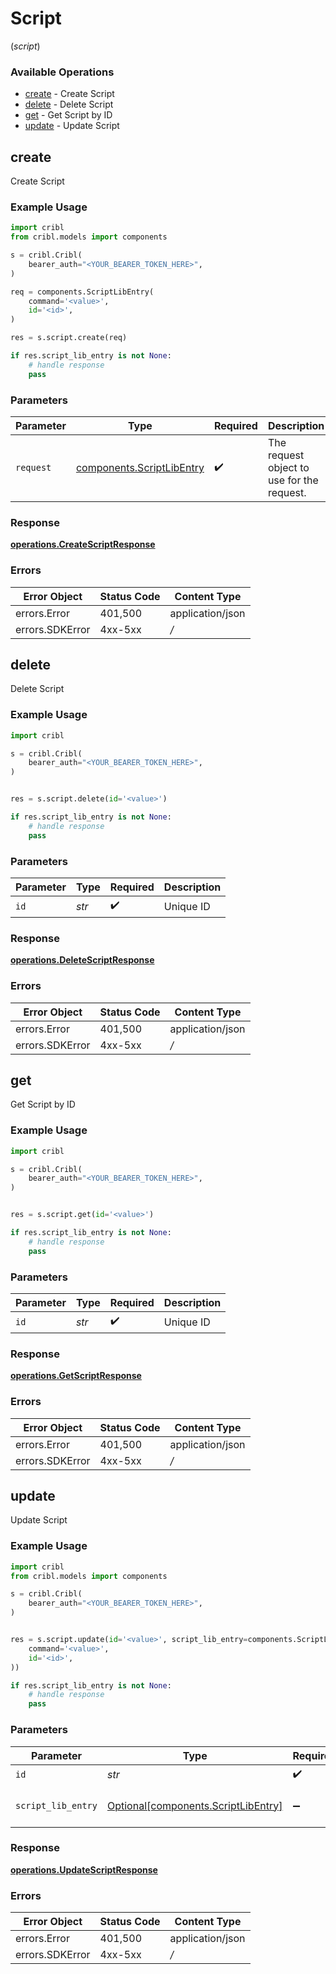 # Script
(*script*)

### Available Operations

* [create](#create) - Create Script
* [delete](#delete) - Delete Script
* [get](#get) - Get Script by ID
* [update](#update) - Update Script

## create

Create Script

### Example Usage

```python
import cribl
from cribl.models import components

s = cribl.Cribl(
    bearer_auth="<YOUR_BEARER_TOKEN_HERE>",
)

req = components.ScriptLibEntry(
    command='<value>',
    id='<id>',
)

res = s.script.create(req)

if res.script_lib_entry is not None:
    # handle response
    pass

```

### Parameters

| Parameter                                                              | Type                                                                   | Required                                                               | Description                                                            |
| ---------------------------------------------------------------------- | ---------------------------------------------------------------------- | ---------------------------------------------------------------------- | ---------------------------------------------------------------------- |
| `request`                                                              | [components.ScriptLibEntry](../../models/components/scriptlibentry.md) | :heavy_check_mark:                                                     | The request object to use for the request.                             |


### Response

**[operations.CreateScriptResponse](../../models/operations/createscriptresponse.md)**
### Errors

| Error Object     | Status Code      | Content Type     |
| ---------------- | ---------------- | ---------------- |
| errors.Error     | 401,500          | application/json |
| errors.SDKError  | 4xx-5xx          | */*              |

## delete

Delete Script

### Example Usage

```python
import cribl

s = cribl.Cribl(
    bearer_auth="<YOUR_BEARER_TOKEN_HERE>",
)


res = s.script.delete(id='<value>')

if res.script_lib_entry is not None:
    # handle response
    pass

```

### Parameters

| Parameter          | Type               | Required           | Description        |
| ------------------ | ------------------ | ------------------ | ------------------ |
| `id`               | *str*              | :heavy_check_mark: | Unique ID          |


### Response

**[operations.DeleteScriptResponse](../../models/operations/deletescriptresponse.md)**
### Errors

| Error Object     | Status Code      | Content Type     |
| ---------------- | ---------------- | ---------------- |
| errors.Error     | 401,500          | application/json |
| errors.SDKError  | 4xx-5xx          | */*              |

## get

Get Script by ID

### Example Usage

```python
import cribl

s = cribl.Cribl(
    bearer_auth="<YOUR_BEARER_TOKEN_HERE>",
)


res = s.script.get(id='<value>')

if res.script_lib_entry is not None:
    # handle response
    pass

```

### Parameters

| Parameter          | Type               | Required           | Description        |
| ------------------ | ------------------ | ------------------ | ------------------ |
| `id`               | *str*              | :heavy_check_mark: | Unique ID          |


### Response

**[operations.GetScriptResponse](../../models/operations/getscriptresponse.md)**
### Errors

| Error Object     | Status Code      | Content Type     |
| ---------------- | ---------------- | ---------------- |
| errors.Error     | 401,500          | application/json |
| errors.SDKError  | 4xx-5xx          | */*              |

## update

Update Script

### Example Usage

```python
import cribl
from cribl.models import components

s = cribl.Cribl(
    bearer_auth="<YOUR_BEARER_TOKEN_HERE>",
)


res = s.script.update(id='<value>', script_lib_entry=components.ScriptLibEntry(
    command='<value>',
    id='<id>',
))

if res.script_lib_entry is not None:
    # handle response
    pass

```

### Parameters

| Parameter                                                                        | Type                                                                             | Required                                                                         | Description                                                                      |
| -------------------------------------------------------------------------------- | -------------------------------------------------------------------------------- | -------------------------------------------------------------------------------- | -------------------------------------------------------------------------------- |
| `id`                                                                             | *str*                                                                            | :heavy_check_mark:                                                               | Unique ID                                                                        |
| `script_lib_entry`                                                               | [Optional[components.ScriptLibEntry]](../../models/components/scriptlibentry.md) | :heavy_minus_sign:                                                               | Script object to be updated                                                      |


### Response

**[operations.UpdateScriptResponse](../../models/operations/updatescriptresponse.md)**
### Errors

| Error Object     | Status Code      | Content Type     |
| ---------------- | ---------------- | ---------------- |
| errors.Error     | 401,500          | application/json |
| errors.SDKError  | 4xx-5xx          | */*              |
